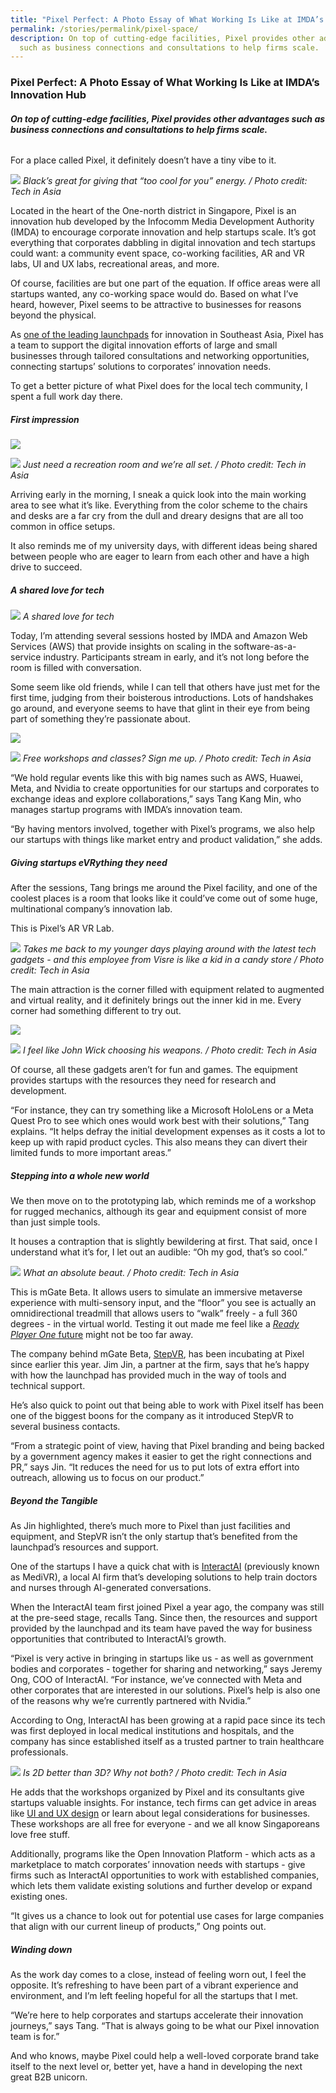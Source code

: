 ```yaml
---
title: "Pixel Perfect: A Photo Essay of What Working Is Like at IMDA’s Innovation Hub"
permalink: /stories/permalink/pixel-space/
description: On top of cutting-edge facilities, Pixel provides other advantages
  such as business connections and consultations to help firms scale.
---
```

### **Pixel Perfect: A Photo Essay of What Working Is Like at IMDA’s Innovation Hub**

###### **On top of cutting-edge facilities, Pixel provides other advantages such as business connections and consultations to help firms scale.**

For a place called Pixel, it definitely doesn’t have a tiny vibe to it. 

![](/images/Success%20stories/tiapmc1.jpg)
*Black’s great for giving that “too cool for you” energy. / Photo credit: Tech in Asia*

Located in the heart of the One-north district in Singapore, Pixel is an innovation hub developed by the Infocomm Media Development Authority (IMDA) to encourage corporate innovation and help startups scale. It’s got everything that corporates dabbling in digital innovation and tech startups could want: a community event space, co-working facilities, AR and VR labs, UI and UX labs, recreational areas, and more. 

Of course, facilities are but one part of the equation. If office areas were all startups wanted, any co-working space would do. Based on what I’ve heard, however, Pixel seems to be attractive to businesses for reasons beyond the physical. 

As [one of the leading launchpads](https://e27.co/alibaba-clouds-final-nominees-for-asiastar-10x10-campaign-20221103/) for innovation in Southeast Asia, Pixel has a team to support the digital innovation efforts of large and small businesses through tailored consultations and networking opportunities, connecting startups’ solutions to corporates’ innovation needs. 

To get a better picture of what Pixel does for the local tech community, I spent a full work day there.

##### First impression
![](/images/Success%20stories/tiapmc2.jpg)

![](/images/Success%20stories/tiapmc3.jpg)
*Just need a recreation room and we’re all set. / Photo credit: Tech in Asia*

Arriving early in the morning, I sneak a quick look into the main working area to see what it’s like. Everything from the color scheme to the chairs and desks are a far cry from the dull and dreary designs that are all too common in office setups. 

It also reminds me of my university days, with different ideas being shared between people who are eager to learn from each other and have a high drive to succeed.

##### A shared love for tech 

![](/images/Success%20stories/tiapmc4.jpg)
*A shared love for tech*

Today, I’m attending several sessions hosted by IMDA and Amazon Web Services (AWS) that provide insights on scaling in the software-as-a-service industry. Participants stream in early, and it’s not long before the room is filled with conversation. 

Some seem like old friends, while I can tell that others have just met for the first time, judging from their boisterous introductions. Lots of handshakes go around, and everyone seems to have that glint in their eye from being part of something they’re passionate about. 

![](/images/Success%20stories/tiapmc5.jpg)

![](/images/Success%20stories/tiapmc6.jpg)
*Free workshops and classes? Sign me up. / Photo credit: Tech in Asia*

“We hold regular events like this with big names such as AWS, Huawei, Meta, and Nvidia to create opportunities for our startups and corporates to exchange ideas and explore collaborations,” says Tang Kang Min, who manages startup programs with IMDA’s innovation team. 

“By having mentors involved, together with Pixel’s programs, we also help our startups with things like market entry and product validation,” she adds. 

##### Giving startups eVRything they need 

After the sessions, Tang brings me around the Pixel facility, and one of the coolest places is a room that looks like it could’ve come out of some huge, multinational company’s innovation lab. 

This is Pixel’s AR VR Lab. 

![](/images/Success%20stories/tiapmc7.jpg)
*Takes me back to my younger days playing around with the latest tech gadgets - and this employee from Visre is like a kid in a candy store / Photo credit: Tech in Asia*

The main attraction is the corner filled with equipment related to augmented and virtual reality, and it definitely brings out the inner kid in me. Every corner had something different to try out.

![](/images/Success%20stories/tiapmc8.jpg)

![](/images/Success%20stories/tiapmc9.jpg)
*I feel like John Wick choosing his weapons. / Photo credit: Tech in Asia*

Of course, all these gadgets aren’t for fun and games. The equipment provides startups with the resources they need for research and development. 

“For instance, they can try something like a Microsoft HoloLens or a Meta Quest Pro to see which ones would work best with their solutions,” Tang explains. “It helps defray the initial development expenses as it costs a lot to keep up with rapid product cycles. This also means they can divert their limited funds to more important areas.” 

#####  Stepping into a whole new world 

We then move on to the prototyping lab, which reminds me of a workshop for rugged mechanics, although its gear and equipment consist of more than just simple tools. 

It houses a contraption that is slightly bewildering at first. That said, once I understand what it’s for, I let out an audible: “Oh my god, that’s so cool.”

![](/images/Success%20stories/tiapmc10.jpg)
*What an absolute beaut. / Photo credit: Tech in Asia*

This is mGate Beta. It allows users to simulate an immersive metaverse experience with multi-sensory input, and the “floor” you see is actually an omnidirectional treadmill that allows users to “walk” freely - a full 360 degrees - in the virtual world. Testing it out made me feel like a  [*Ready Player One* future](https://www.youtube.com/watch?v=cSp1dM2Vj48) might not be too far away. 

The company behind mGate Beta, [StepVR](https://www.stepvr.io/),  has been incubating at Pixel since earlier this year. Jim Jin, a partner at the firm, says that he’s happy with how the launchpad has provided much in the way of tools and technical support. 

He’s also quick to point out that being able to work with Pixel itself has been one of the biggest boons for the company as it introduced StepVR to several business contacts.  

“From a strategic point of view, having that Pixel branding and being backed by a government agency makes it easier to get the right connections and PR,” says Jin. “It reduces the need for us to put lots of extra effort into outreach, allowing us to focus on our product.” 

##### Beyond the Tangible

As Jin highlighted, there’s much more to Pixel than just facilities and equipment, and StepVR isn’t the only startup that’s benefited from the launchpad’s resources and support.

One of the startups I have a quick chat with is [InteractAI](https://www.interactai.live) (previously known as MediVR), a local AI firm that’s developing solutions to help train doctors and nurses through AI-generated conversations. 

When the InteractAI team first joined Pixel a year ago, the company was still at the pre-seed stage, recalls Tang. Since then, the resources and support provided by the launchpad and its team have paved the way for business opportunities that contributed to InteractAI’s growth. 

“Pixel is very active in bringing in startups like us - as well as government bodies and corporates - together for sharing and networking,” says Jeremy Ong, COO of InteractAI. “For instance, we’ve connected with Meta and other corporates that are interested in our solutions. Pixel’s help is also one of the reasons why we’re currently partnered with Nvidia.” 

According to Ong, InteractAI has been growing at a rapid pace since its tech was first deployed in local medical institutions and hospitals, and the company has since established itself as a trusted partner to train healthcare professionals.

![](/images/Success%20stories/tiapmc11.jpg)
*Is 2D better than 3D? Why not both? / Photo credit: Tech in Asia*

He adds that the workshops organized by Pixel and its consultants give startups valuable insights. For instance, tech firms can get advice in areas like [UI and UX design](https://flatironschool.com/blog/what-is-ux-ui-design/) or learn about legal considerations for businesses. These workshops are all free for everyone - and we all know Singaporeans love free stuff.  

Additionally, programs like the Open Innovation Platform - which acts as a marketplace to match corporates’ innovation needs with startups - give firms such as InteractAI opportunities to work with established companies, which lets them validate existing solutions and further develop or expand existing ones. 

“It gives us a chance to look out for potential use cases for large companies that align with our current lineup of products,” Ong points out. 

##### Winding down 

As the work day comes to a close, instead of feeling worn out, I feel the opposite. It’s refreshing to have been part of a vibrant experience and environment, and I’m left feeling hopeful for all the startups that I met. 

“We’re here to help corporates and startups accelerate their innovation journeys,” says Tang. “That is always going to be what our Pixel innovation team is for.”

And who knows, maybe Pixel could help a well-loved corporate brand take itself to the next level or, better yet, have a hand in developing the next great B2B unicorn. 
